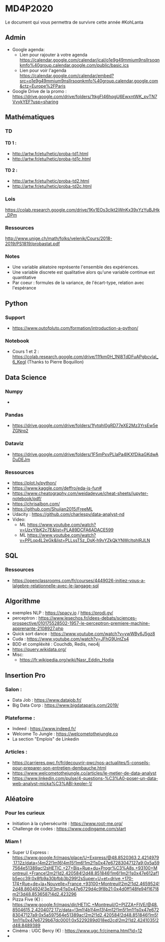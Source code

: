 # MD4P2020

Le document qui vous permettra de survivre cette année #KohLanta

## Admin
  - Google agenda: 
    - Lien pour rajouter à votre agenda https://calendar.google.com/calendar/ical/o1e9g49mmium9nsllrsoqnkmfo%40group.calendar.google.com/public/basic.ics
    - Lien pour voir l'agenda https://calendar.google.com/calendar/embed?src=o1e9g49mmium9nsllrsoqnkmfo%40group.calendar.google.com&ctz=Europe%2FParis
  - Google Drive de la promo : https://drive.google.com/drive/folders/1tkgFI46hqgU6EwxntWK_pvTN7VvykYEF?usp=sharing 

## Mathématiques
  ### TD 

  #### TD 1 :
  - http://artw.fr/etu/hetic/proba-td1.html 
  - http://artw.fr/etu/hetic/proba-td1c.html
  
  #### TD 2 :
  - http://artw.fr/etu/hetic/proba-td2.html 
  - http://artw.fr/etu/hetic/proba-td2c.html
  
  ### Lois
  https://colab.research.google.com/drive/1Kv1EOs3clkt2jWnKx39xYzYuBJHk_DPm

  ### Ressources
  http://www.unige.ch/math/folks/velenik/Cours/2018-2019/PS1819/probastat.pdf 
 
  ### Notes 
   - Une variable aléatoire représente l'ensemble des expériences. 
   - Une variable discrete est qualitative alors qu'une variable continue est quantitative
   - Par coeur : formules de la variance, de l'écart-type, relation avec l'espérance

## Python 
  ### Support 
  - https://www.outofpluto.com/formation/introduction-a-python/
  ### Notebook
  - Cours 1 et 2 : https://colab.research.google.com/drive/11fkm0H_1Nl8TdDFuAPgbcvlal_6_KegI (Thanks to Pierre Boquillon)

## Data Science
  ### Numpy
  - 
  ### Pandas
  - https://drive.google.com/drive/folders/1fytqhl0gRD77eXE2Mz3YrsEw5eZGNrq2
  
  ### Dataviz
  - https://drive.google.com/drive/folders/1F5mPxvPLIaPa4IKXfDikaGKdwADuDEJm
  
  ### Ressources
  - https://plot.ly/python/
  - https://www.kaggle.com/deffro/eda-is-fun#
  - https://www.cheatography.com/weidadeyue/cheat-sheets/jupyter-notebook/pdf/
  - https://chrisalbon.com/
  - https://github.com/Shujian2015/FreeML
  - Udacity : https://github.com/charlespv/data-analyst-nd
  - Video:
    - ML https://www.youtube.com/watch?v=UzxYlbK2c7E&list=PLA89DCFA6ADACE599
    - ML https://www.youtube.com/watch?v=PPLop4L2eGk&list=PLLssT5z_DsK-h9vYZkQkYNWcItqhlRJLN
    
## SQL
  ### Ressources
  - https://openclassrooms.com/fr/courses/4449026-initiez-vous-a-lalgebre-relationnelle-avec-le-langage-sql

## Algorithme

  - exemples NLP : https://spacy.io / https://prodi.gy/
  - perceptron : https://www.lesechos.fr/idees-debats/sciences-prospective/010175528502-1957-le-perceptron-premiere-machine-apprenante-2108927.php
  - Quick sort dance : https://www.youtube.com/watch?v=ywWBy6J5gz8
  - Cuda : https://www.youtube.com/watch?v=JFhG9UntZs4
  - BDD et compléxité : Couchdb, Redis, neo4j
  - https://query.wikidata.org/ 
  - Misc:
    - https://fr.wikipedia.org/wiki/Nasr_Eddin_Hodja

## Insertion Pro

  ### Salon :
  - Data Job : https://www.datajob.fr/
  - Big Data Corp : https://www.bigdataparis.com/2019/
    
  ### Plateforme :
  - Indeed : https://www.indeed.fr/
  - Welcome To Jungle : https://welcometothejungle.co
  - La section "Emplois" de Linkedin
  
  ### Articles : 
  - https://carrieres.pwc.fr/fr/decouvrir-pwc/nos-actualites/5-conseils-pour-preparer-son-entretien-dembauche.html
  - https://www.welcometothejungle.co/articles/le-metier-de-data-analyst
  - https://www.linkedin.com/pulse/4-questions-%C3%A0-poser-un-data-web-analyst-micka%C3%ABl-kepler-1/

## Aléatoire

### Pour les curieux
 - Initiation à la cybersécurité : https://www.root-me.org/
 - Challenge de codes : https://www.codingame.com/start

### Miam !
 - Super U Express : https://www.google.fr/maps/place/U+Express/@48.8520363,2.4214979,17.12z/data=!4m22!1m16!4m15!1m6!1m2!1s0x47e67283047127a9:0x5a597564e51389ac!2sHETIC,+27+Bis+Rue+du+Progr%C3%A8s,+93100+Montreuil,+France!2m2!1d2.420584!2d48.851846!1m6!1m2!1s0x47e612af1b5ecc39:0x8fb9a30bfbb3b299!2sSuper+U+et+drive,+170-174+Rue+de+la+Nouvelle+France,+93100+Montreuil!2m2!1d2.4659524!2d48.8604924!3e3!3m4!1s0x47e6729d4c9f8b21:0x4d0ff148fe94f167!8m2!3d48.8536587!4d2.423296
 - Pizza Five (€) : https://www.google.fr/maps/dir/HETIC,+Montreuil/O+PIZZA+FIVE/@48.8504615,2.4204072,17z/data=!3m1!4b1!4m13!4m12!1m5!1m1!1s0x47e67283047127a9:0x5a597564e51389ac!2m2!1d2.420584!2d48.851846!1m5!1m1!1s0x47e6729b67dc0001:0x5229289d018ed2cd!2m2!1d2.4241035!2d48.8489389
 - Cinéma : UGC Bercy (€) : https://www.ugc.fr/cinema.html?id=12
 - 
 
